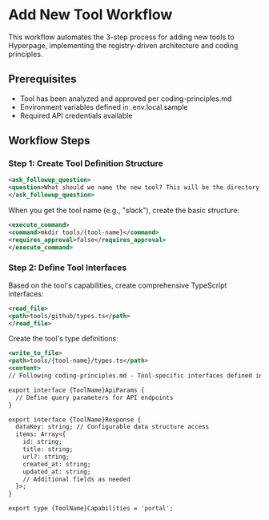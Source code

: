 # Add New Tool Workflow

This workflow automates the 3-step process for adding new tools to Hyperpage, implementing the registry-driven architecture and coding principles.

## Prerequisites
- Tool has been analyzed and approved per coding-principles.md
- Environment variables defined in .env.local.sample
- Required API credentials available

## Workflow Steps

### Step 1: Create Tool Definition Structure

```xml
<ask_followup_question>
<question>What should we name the new tool? This will be the directory name under tools/ and the key used throughout the system.</question>
</ask_followup_question>
```

When you get the tool name (e.g., "slack"), create the basic structure:

```xml
<execute_command>
<command>mkdir tools/{tool-name}</command>
<requires_approval>false</requires_approval>
</execute_command>
```

### Step 2: Define Tool Interfaces

Based on the tool's capabilities, create comprehensive TypeScript interfaces:

```xml
<read_file>
<path>tools/github/types.ts</path>
</read_file>
```

Create the tool's type definitions:

```xml
<write_to_file>
<path>tools/{tool-name}/types.ts</path>
<content>
// Following coding-principles.md - Tool-specific interfaces defined in tools/[tool]/types.ts

export interface {ToolName}ApiParams {
  // Define query parameters for API endpoints
}

export interface {ToolName}Response {
  dataKey: string; // Configurable data structure access
  items: Array<{
    id: string;
    title: string;
    url?: string;
    created_at: string;
    updated_at: string;
    // Additional fields as needed
  }>;
}

export type {ToolName}Capabilities = 'portal';
